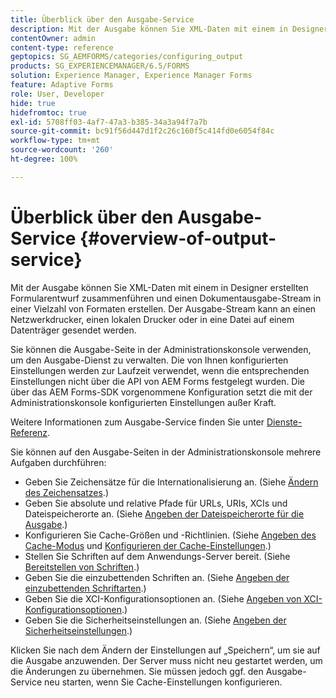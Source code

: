 ```yaml
---
title: Überblick über den Ausgabe-Service
description: Mit der Ausgabe können Sie XML-Daten mit einem in Designer erstellten Formularentwurf zusammenführen und einen Dokumentausgabe-Stream in einer Vielzahl von Formaten erstellen.
contentOwner: admin
content-type: reference
geptopics: SG_AEMFORMS/categories/configuring_output
products: SG_EXPERIENCEMANAGER/6.5/FORMS
solution: Experience Manager, Experience Manager Forms
feature: Adaptive Forms
role: User, Developer
hide: true
hidefromtoc: true
exl-id: 5708ff03-4af7-47a3-b385-34a3a94f7a7b
source-git-commit: bc91f56d447d1f2c26c160f5c414fd0e6054f84c
workflow-type: tm+mt
source-wordcount: '260'
ht-degree: 100%

---
```


# Überblick über den Ausgabe-Service {#overview-of-output-service}

Mit der Ausgabe können Sie XML-Daten mit einem in Designer erstellten Formularentwurf zusammenführen und einen Dokumentausgabe-Stream in einer Vielzahl von Formaten erstellen. Der Ausgabe-Stream kann an einen Netzwerkdrucker, einen lokalen Drucker oder in eine Datei auf einem Datenträger gesendet werden.

Sie können die Ausgabe-Seite in der Administrationskonsole verwenden, um den Ausgabe-Dienst zu verwalten. Die von Ihnen konfigurierten Einstellungen werden zur Laufzeit verwendet, wenn die entsprechenden Einstellungen nicht über die API von AEM Forms festgelegt wurden. Die über das AEM Forms-SDK vorgenommene Konfiguration setzt die mit der Administrationskonsole konfigurierten Einstellungen außer Kraft.

Weitere Informationen zum Ausgabe-Service finden Sie unter [Dienste-Referenz](https://www.adobe.com/go/learn_aemforms_services_61_de).

Sie können auf den Ausgabe-Seiten in der Administrationskonsole mehrere Aufgaben durchführen:

* Geben Sie Zeichensätze für die Internationalisierung an. (Siehe [Ändern des Zeichensatzes](/help/forms/using/admin-help/change-character-set.md#change-the-character-set).)
* Geben Sie absolute und relative Pfade für URLs, URIs, XCIs und Dateispeicherorte an. (Siehe [Angeben der Dateispeicherorte für die Ausgabe](/help/forms/using/admin-help/specify-file-locations-output.md#specify-file-locations-for-output).) 
* Konfigurieren Sie Cache-Größen und -Richtlinien. (Siehe [Angeben des Cache-Modus](/help/forms/using/admin-help/configuring-caching-output.md#specifying-the-cache-mode) und [Konfigurieren der Cache-Einstellungen](/help/forms/using/admin-help/configuring-caching-output.md#configuring-cache-settings).)
* Stellen Sie Schriften auf dem Anwendungs-Server bereit. (Siehe [Bereitstellen von Schriften](/help/forms/using/admin-help/make-fonts-available.md#make-fonts-available).)
* Geben Sie die einzubettenden Schriften an. (Siehe [Angeben der einzubettenden Schriftarten](/help/forms/using/admin-help/specify-fonts-embed.md#specify-fonts-to-embed).)
* Geben Sie die XCI-Konfigurationsoptionen an. (Siehe [Angeben von XCI-Konfigurationsoptionen](/help/forms/using/admin-help/specify-xci-configuration-options.md#specify-xci-configuration-options).)
* Geben Sie die Sicherheitseinstellungen an. (Siehe [Angeben der Sicherheitseinstellungen](/help/forms/using/admin-help/specify-security-settings.md#specify-security-settings).)

Klicken Sie nach dem Ändern der Einstellungen auf „Speichern“, um sie auf die Ausgabe anzuwenden. Der Server muss nicht neu gestartet werden, um die Änderungen zu übernehmen. Sie müssen jedoch ggf. den Ausgabe-Service neu starten, wenn Sie Cache-Einstellungen konfigurieren.
